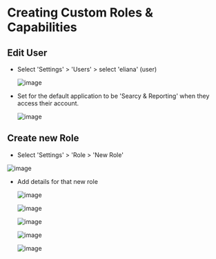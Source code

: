 # Creating Custom Roles & Capabilities
## Edit User

* Select 'Settings' > 'Users' > select 'eliana' (user)
  
  ![image](https://github.com/user-attachments/assets/5a9f7f9b-441b-42b0-8880-af46263ec63c)

* Set for the default application to  be 'Searcy & Reporting' when they access their account.

  ![image](https://github.com/user-attachments/assets/c997735d-b879-4818-9d76-8ac44291ccd2)

## Create new Role

*  Select 'Settings' > 'Role > 'New Role'

  ![image](https://github.com/user-attachments/assets/d238b61b-11ce-49ce-8c2d-109e65a22670)

* Add details for that new role

  ![image](https://github.com/user-attachments/assets/c9a5479e-38b4-47e5-a12d-ae5a4cf53b20)

  ![image](https://github.com/user-attachments/assets/37a4058b-e483-40a3-89b1-4968ed37aa60)

  ![image](https://github.com/user-attachments/assets/0e56eb57-2d92-4b35-9368-22ba7c1f3e47)

  ![image](https://github.com/user-attachments/assets/c0d0d0fc-f50f-4920-aae5-de9c901f63cf)

  ![image](https://github.com/user-attachments/assets/a4625f8c-5a3c-4e62-9f7d-f39be1468f12)

